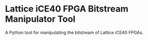 # Lattice iCE40 FPGA Bitstream Manipulator Tool

A Python tool for manipulating the bitstream of Lattice iCE40 FPGAs.

